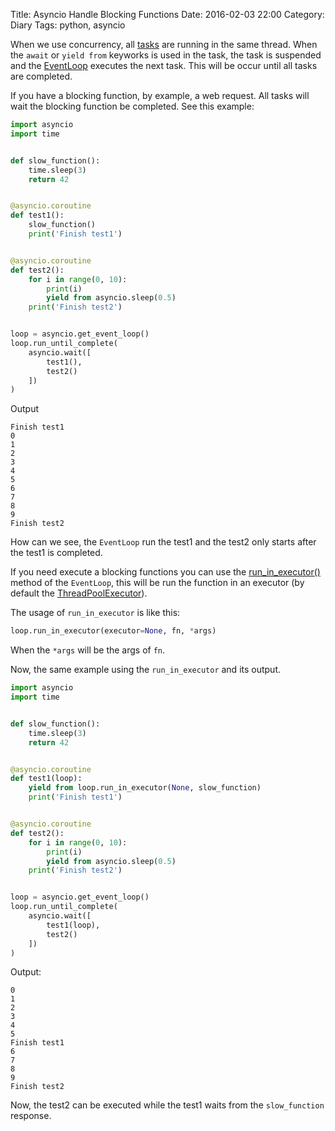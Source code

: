 Title: Asyncio Handle Blocking Functions
Date: 2016-02-03 22:00
Category: Diary
Tags: python, asyncio


When we use concurrency, all [tasks](https://docs.python.org/3/library/asyncio-task.html) are running in the same thread. 
When the `await` or `yield from` keyworks is used in the task, 
the task is suspended and the [EventLoop](https://docs.python.org/3/library/asyncio-eventloop.html) executes the next task.
This will be occur until all tasks are completed.

If you have a blocking function, by example, a web request.
All tasks will wait the blocking function be completed. See this example:


```py
import asyncio
import time


def slow_function():
    time.sleep(3)
    return 42


@asyncio.coroutine
def test1():
    slow_function()
    print('Finish test1')


@asyncio.coroutine
def test2():
    for i in range(0, 10):
        print(i)
        yield from asyncio.sleep(0.5)
    print('Finish test2')


loop = asyncio.get_event_loop()
loop.run_until_complete(
    asyncio.wait([
        test1(),
        test2()
    ])
)
```

Output

```
Finish test1
0
1
2
3
4
5
6
7
8
9
Finish test2
```

How can we see, the `EventLoop` run the test1
and the test2 only starts after the test1 is completed.

If you need execute a blocking functions you can use the 
[run_in_executor()](https://docs.python.org/3/library/asyncio-eventloop.html#asyncio.BaseEventLoop.run_in_executor)
method of the `EventLoop`, this will be run the function in an executor 
(by default the [ThreadPoolExecutor](https://docs.python.org/3/library/concurrent.futures.html#concurrent.futures.ThreadPoolExecutor)).


The usage of `run_in_executor` is like this:


```py
loop.run_in_executor(executor=None, fn, *args)
```

When the `*args` will be the args of `fn`.

Now, the same example using the `run_in_executor` and its output.


```py
import asyncio
import time


def slow_function():
    time.sleep(3)
    return 42


@asyncio.coroutine
def test1(loop):
    yield from loop.run_in_executor(None, slow_function)
    print('Finish test1')


@asyncio.coroutine
def test2():
    for i in range(0, 10):
        print(i)
        yield from asyncio.sleep(0.5)
    print('Finish test2')


loop = asyncio.get_event_loop()
loop.run_until_complete(
    asyncio.wait([
        test1(loop),
        test2()
    ])
)
```

Output:

```
0
1
2
3
4
5
Finish test1
6
7
8
9
Finish test2
```

Now, the test2 can be executed while the test1 waits from the `slow_function` response.
